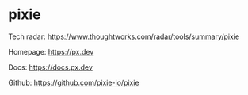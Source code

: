 # pixie

Tech radar: https://www.thoughtworks.com/radar/tools/summary/pixie

Homepage: https://px.dev

Docs: https://docs.px.dev

Github: https://github.com/pixie-io/pixie
